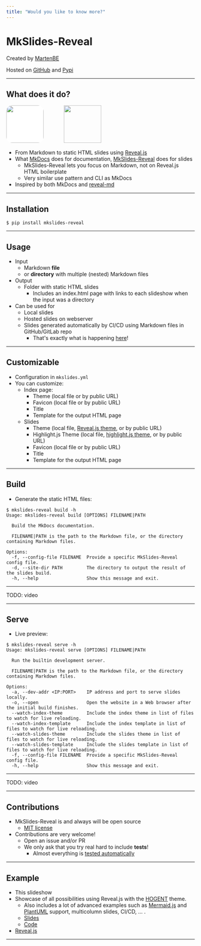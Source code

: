 ```yaml
---
title: "Would you like to know more?"
---
```


# MkSlides-Reveal

Created by [MartenBE](https://github.com/MartenBE)

Hosted on [GitHub](https://github.com/MartenBE/mkslides-reveal) and [Pypi](https://pypi.org/project/mkslides-reveal/)

---

## What does it do?

<img src="https://upload.wikimedia.org/wikipedia/commons/4/48/Markdown-mark.svg" height="100px" style="margin-right: 50px; background: white; border-radius: 16px"/>
<img src="https://static.slid.es/reveal/logo-v1/reveal-white-text.svg" height="100px"/>

-   From Markdown to static HTML slides using [Reveal.js](https://revealjs.com/)
-   What [MkDocs](https://www.mkdocs.org/) does for documentation, [MkSlides-Reveal](https://pypi.org/project/mkslides-reveal/) does for slides
    -   MkSlides-Reveal lets you focus on Markdown, not on Reveal.js HTML boilerplate
    -   Very similar use pattern and CLI as MkDocs
-   Inspired by both MkDocs and [reveal-md](https://github.com/webpro/reveal-md)

---

## Installation

```console
$ pip install mkslides-reveal
```

---

## Usage

-   Input
    -   Markdown **file**
    -   or **directory** with multiple (nested) Markdown files
-   Output
    -   Folder with static HTML slides
        -   Includes an index.html page with links to each slideshow when the input was a directory
-   Can be used for
    -   Local slides
    -   Hosted slides on webserver
    -   Slides generated automatically by CI/CD using Markdown files in GitHub/GitLab repo
        -   That's exactly what is happening [here](https://github.com/MartenBE/mkslides-reveal/blob/main/.github/workflows/publish.yml)!

---

## Customizable

-   Configuration in `mkslides.yml`
-   You can customize:
    -   Index page:
        -   Theme (local file or by public URL)
        -   Favicon (local file or by public URL)
        -   Title
        -   Template for the output HTML page
    -   Slides
        -   Theme (local file, [Reveal.js theme](https://revealjs.com/themes/), or by public URL)
        -   Highlight.js Theme (local file, [highlight.js theme](https://highlightjs.org/examples), or by public URL)
        -   Favicon (local file or by public URL)
        -   Title
        -   Template for the output HTML page

---

## Build

-   Generate the static HTML files:

```console
$ mkslides-reveal build -h
Usage: mkslides-reveal build [OPTIONS] FILENAME|PATH

  Build the MkDocs documentation.

  FILENAME|PATH is the path to the Markdown file, or the directory containing Markdown files.

Options:
  -f, --config-file FILENAME  Provide a specific MkSlides-Reveal config file.
  -d, --site-dir PATH         The directory to output the result of the slides build.
  -h, --help                  Show this message and exit.
```

---

TODO: video

---

## Serve

-   Live preview:

```console
$ mkslides-reveal serve -h
Usage: mkslides-reveal serve [OPTIONS] FILENAME|PATH

  Run the builtin development server.

  FILENAME|PATH is the path to the Markdown file, or the directory containing Markdown files.

Options:
  -a, --dev-addr <IP:PORT>    IP address and port to serve slides locally.
  -o, --open                  Open the website in a Web browser after the initial build finishes.
  --watch-index-theme         Include the index theme in list of files to watch for live reloading.
  --watch-index-template      Include the index template in list of files to watch for live reloading.
  --watch-slides-theme        Include the slides theme in list of files to watch for live reloading.
  --watch-slides-template     Include the slides template in list of files to watch for live reloading.
  -f, --config-file FILENAME  Provide a specific MkSlides-Reveal config file.
  -h, --help                  Show this message and exit.
```

---

TODO: video

---

## Contributions

-   MkSlides-Reveal is and always will be open source
    -   [MIT license](https://github.com/MartenBE/mkslides-reveal/blob/main/LICENSE)
-   Contributions are very welcome!
    -   Open an issue and/or PR
    -   We only ask that you try real hard to include **tests**!
        -   Almost everything is [tested automatically](https://github.com/MartenBE/mkslides-reveal/tree/main/tests)

---

## Example

-   This slideshow
-   Showcase of all possibilities using Reveal.js with the [HOGENT](https://hogent.be/) theme.
    -   Also includes a lot of advanced examples such as [Mermaid.js](https://mermaid.js.org/) and [PlantUML](https://plantuml.com/) support, multicolumn slides, CI/CD, ... .
    -   [Slides](https://hogenttin.github.io/hogent-revealmd/)
    -   [Code](https://github.com/HoGentTIN/hogent-revealmd)
-   [Reveal.js](https://revealjs.com/?demo)

---
